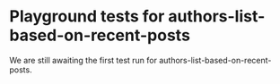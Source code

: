 # Playground tests for authors-list-based-on-recent-posts
We are still awaiting the first test run for authors-list-based-on-recent-posts.
